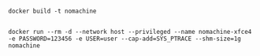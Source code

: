 ```console  

docker build -t nomachine

 ```
```console  

docker run --rm -d --network host --privileged --name nomachine-xfce4 -e PASSWORD=123456 -e USER=user --cap-add=SYS_PTRACE --shm-size=1g nomachine

 ```

